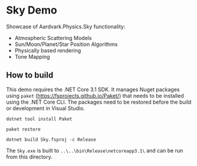 # Sky Demo

Showcase of Aardvark.Physics.Sky functionality: 
* Atmospheric Scattering Models
* Sun/Moon/Planet/Star Position Algorithms
* Physically based rendering
* Tone Mapping

## How to build

This demo requires the .NET Core 3.1 SDK. It manages Nuget packages using `paket` (https://fsprojects.github.io/Paket/) that needs to be installed using the .NET Core CLI. The packages need to be restored before the build or development in Visual Studio.

`dotnet tool install Paket`

`paket restore`

`dotnet build Sky.fsproj -c Release`

The `Sky.exe` is built to `..\..\bin\Release\netcoreapp3.1\` and can be run from this directory.
